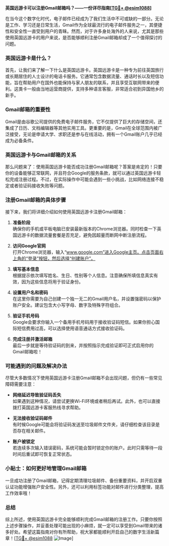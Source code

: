 **英国远游卡可以注册Gmail邮箱吗？——一份详尽指南[[TG💪+ @esim1088](https://t.me/s/esim1088)]**

在当今这个数字化时代，电子邮件已经成为了我们生活中不可或缺的一部分。无论是工作、学习还是日常生活，Gmail作为全球最流行的电子邮件服务之一，其便捷性和安全性一直受到用户的青睐。然而，对于许多身处海外的人来说，尤其是那些使用英国远游卡的用户来说，是否能够顺利注册Gmail邮箱却成了一个值得探讨的问题。

### 英国远游卡是什么？

首先，让我们来了解一下什么是英国远游卡。英国远游卡是一种专为前往英国旅行或长期居住的人士设计的电话卡服务。它通常包含数据流量、通话时长以及短信功能，旨在帮助用户在国外也能保持与家人朋友的联系，并且享受互联网带来的便利。这类卡一般由当地运营商提供，支持多种语言客服，非常适合初到异国他乡的新手。

### Gmail邮箱的重要性

Gmail是由谷歌公司提供的免费电子邮件服务，它不仅提供了巨大的存储空间，还集成了日历、文档编辑器等其他实用工具。更重要的是，Gmail在全球范围内被广泛接受，无论是申请大学、求职还是参与在线活动，拥有一个Gmail账户几乎已经成为必备条件。

### 英国远游卡与Gmail邮箱的关系

那么问题来了：使用英国远游卡能否成功注册Gmail邮箱呢？答案是肯定的！只要你的设备能够正常联网，并且符合Google的服务条款，就可以通过英国远游卡轻松完成注册过程。不过，在实际操作中可能会遇到一些小挑战，比如网络连接不稳定或者验证码接收失败等问题。

### 注册Gmail邮箱的具体步骤

接下来，我们将详细介绍如何使用英国远游卡注册Gmail邮箱：

1. **准备阶段**  
   确保你的手机或平板电脑已安装最新版本的Chrome浏览器。同时检查一下英国远游卡的数据流量套餐是否充足，避免因超量而断网中断注册流程。

2. **访问Google官网**  
   打开Chrome浏览器，输入“www.google.com”进入Google主页。点击页面右上角的“登录”按钮，然后选择“创建账户”。

3. **填写基本信息**  
   根据提示依次填写姓名、生日、性别等个人信息。注意确保所填信息真实有效，因为这些信息将用于验证身份。

4. **设置用户名和密码**  
   在这里你需要为自己创建一个独一无二的Gmail用户名，并设置强密码以保护账户安全。建议包含大小写字母、数字及特殊字符组合。

5. **验证手机号码**  
   Google会要求你输入一个备用手机号码用于接收验证码短信。如果你担心国际短信费用过高，可以选择使用语音通话方式接收验证码。

6. **完成注册并激活邮箱**  
   最后一步就是等待验证码的到来，并按照指示完成验证即可正式启用你的Gmail邮箱啦！

### 可能遇到的问题及解决办法

尽管大多数情况下使用英国远游卡注册Gmail邮箱不会出现问题，但仍有一些常见障碍需要注意：

- **网络延迟导致验证码丢失**  
  如果遇到这种情况，请尝试更换Wi-Fi环境或者稍后再试。此外，也可以直接拨打英国远游卡客服热线寻求帮助。

- **无法接收验证码邮件**  
  有时候Google可能会将验证码发送至垃圾邮件文件夹，请仔细检查该目录是否存在相关邮件。

- **账户被锁定**  
  若连续多次输入错误密码，系统可能会暂时锁定你的账户。此时只需等待一段时间后重试即可恢复正常状态。

### 小贴士：如何更好地管理Gmail邮箱

一旦成功注册了Gmail邮箱，记得定期清理垃圾邮件、备份重要资料，并开启双重认证功能增强账户安全性。另外，还可以利用标签功能对邮件进行分类整理，提高工作效率哦！

### 总结

综上所述，使用英国远游卡完全能够顺利完成Gmail邮箱的注册工作。只要你按照上述步骤操作，并妥善处理可能出现的小麻烦，就一定可以享受到Gmail带来的诸多好处。希望这篇指南对你有所帮助，祝大家都能顺利开启自己的数字生活新篇章！[[TG💪+ @esim1088](https://t.me/s/esim1088) ![Image](https://i.postimg.cc/4NQfJmqS/Snipaste-2025-05-13-00-14-12.png)]